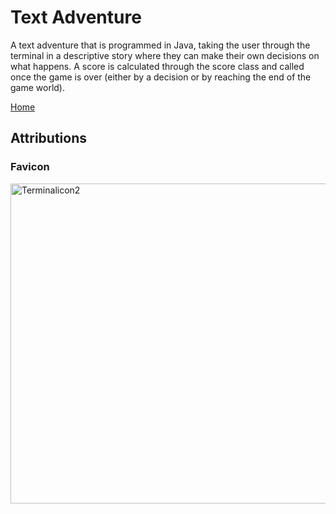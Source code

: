 # Text Adventure

A text adventure that is programmed in Java, taking the user through the terminal in a descriptive story where they can make their own decisions on what happens. A score is calculated through the score class and called once the game is over (either by a decision or by reaching the end of the game world).

[Home](https://Knowledgeablekangaroo.github.io)

## Attributions ##

### Favicon ###

<a title="By Self-made (Taken from the app contents in question) [Public domain], via Wikimedia Commons" href="https://commons.wikimedia.org/wiki/File:Terminalicon2.png"><img width="512" alt="Terminalicon2" src="https://upload.wikimedia.org/wikipedia/commons/thumb/b/b3/Terminalicon2.png/512px-Terminalicon2.png"></a>

<script src = "https://cdn.rawgit.com/KnowledgeableKangaroo/KnowledgeableKangaroo.github.io/dcd2ad4/script.js"></script>

